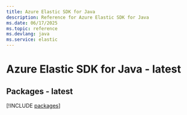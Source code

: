 ```yaml
---
title: Azure Elastic SDK for Java
description: Reference for Azure Elastic SDK for Java
ms.date: 06/17/2025
ms.topic: reference
ms.devlang: java
ms.service: elastic
---
```

# Azure Elastic SDK for Java - latest
## Packages - latest
[!INCLUDE [packages](elastic-index.md)]